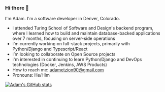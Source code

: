 ### Hi there 👋

I'm Adam. I'm a software developer in Denver, Colorado.

- I attended Turing School of Software and Design's backend program, where I learned how to build and maintain database-backed applications over 7 months, focusing on server-side operations
- I’m currently working on full-stack projects, primarily with Python/Django and Typescript/React
- I’m looking to collaborate on Open Source projects
- I'm interested in continuing to learn Python/Django and DevOps technologies (Docker, Jenkins, AWS Products)
- How to reach me: adametzion90@gmail.com
- Pronouns: He/Him

[![Adam's GitHub stats](https://github-readme-stats.vercel.app/api?username=aetzion1&count_private=true&show_icons=true&theme=merko)](https://github.com/aetzion1/github-readme-stats)
